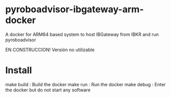 # pyroboadvisor-ibgateway-arm-docker
A docker for ARM64 based system to host IBGateway from IBKR and run pyroboadvisor

EN CONSTRUCCION! Versión no utilizable

# Install
make build : Build the docker
make run : Run the docker
make debug : Enter the docker but do not start any software
